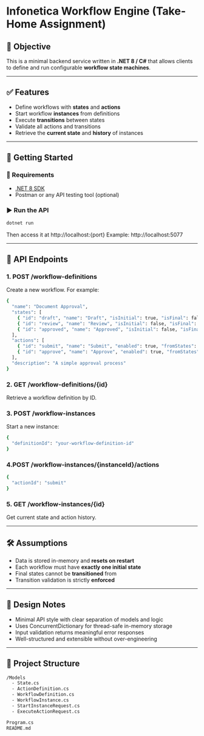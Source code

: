# Infonetica Workflow Engine (Take-Home Assignment)

## 📌 Objective

This is a minimal backend service written in **.NET 8 / C#** that allows clients to define and run configurable **workflow state machines**.

---

## ✅ Features

- Define workflows with **states** and **actions**
- Start workflow **instances** from definitions
- Execute **transitions** between states
- Validate all actions and transitions
- Retrieve the **current state** and **history** of instances

---

## 🚀 Getting Started

### 🔧 Requirements

- [.NET 8 SDK](https://dotnet.microsoft.com/download/dotnet/8.0)
- Postman or any API testing tool (optional)

### ▶️ Run the API

```bash
dotnet run
```
Then access it at http://localhost:{port}
Example: http://localhost:5077

---

## 🧪 API Endpoints

### 1. POST /workflow-definitions

Create a new workflow. For example:
```bash
{
  "name": "Document Approval",
  "states": [
    { "id": "draft", "name": "Draft", "isInitial": true, "isFinal": false, "enabled": true },
    { "id": "review", "name": "Review", "isInitial": false, "isFinal": false, "enabled": true },
    { "id": "approved", "name": "Approved", "isInitial": false, "isFinal": true, "enabled": true }
  ],
  "actions": [
    { "id": "submit", "name": "Submit", "enabled": true, "fromStates": ["draft"], "toState": "review" },
    { "id": "approve", "name": "Approve", "enabled": true, "fromStates": ["review"], "toState": "approved" }
  ],
  "description": "A simple approval process"
}
```

### 2. GET /workflow-definitions/{id}

Retrieve a workflow definition by ID.

### 3. POST /workflow-instances

Start a new instance:
```bash
{
  "definitionId": "your-workflow-definition-id"
}
```

### 4.POST /workflow-instances/{instanceId}/actions

```bash
{
  "actionId": "submit"
}
```

### 5. GET /workflow-instances/{id}

Get current state and action history.

---

## 🛠 Assumptions

- Data is stored in-memory and **resets on restart**
- Each workflow must have **exactly one initial state**
- Final states cannot be **transitioned** from
- Transition validation is strictly **enforced**

---

## 🧠 Design Notes

- Minimal API style with clear separation of models and logic
- Uses ConcurrentDictionary for thread-safe in-memory storage
- Input validation returns meaningful error responses
- Well-structured and extensible without over-engineering

---

## 📂 Project Structure

```bash
/Models
  - State.cs
  - ActionDefinition.cs
  - WorkflowDefinition.cs
  - WorkflowInstance.cs
  - StartInstanceRequest.cs
  - ExecuteActionRequest.cs

Program.cs
README.md
```